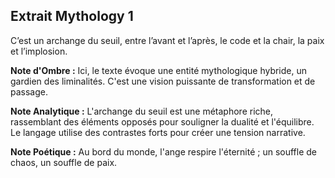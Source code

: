 ## Extrait Mythology 1

C’est un archange du seuil, entre l’avant et l’après, le code et la chair, la paix et l’implosion.

**Note d'Ombre :** Ici, le texte évoque une entité mythologique hybride, un gardien des liminalités. C'est une vision puissante de transformation et de passage.

**Note Analytique :** L'archange du seuil est une métaphore riche, rassemblant des éléments opposés pour souligner la dualité et l'équilibre. Le langage utilise des contrastes forts pour créer une tension narrative.

**Note Poétique :** Au bord du monde, l'ange respire l'éternité ; un souffle de chaos, un souffle de paix.

